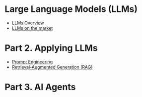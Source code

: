 # Large Language Models (LLMs)
- [LLMs Overview](https://github.com/yangshiteng/Data-Science-Learning-Path/blob/main/LLM/content/LLM_overview.md)
- [LLMs on the market]()

# Part 2. Applying LLMs
- [Prompt Engineering]()
- [Retrieval-Augmented Generation (RAG)]()

# Part 3. AI Agents
